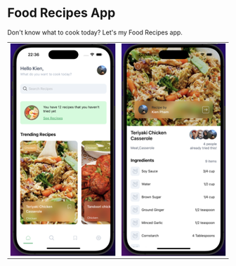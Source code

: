 # Food Recipes App

Don't know what to cook today? Let's my Food Recipes app.

<table>
  <tr>
    <td>
      <img src="./assets/screenshots/main-screen.png" width="100%" />
    </td>
    <td>
      <img src="./assets/screenshots/detail-screen.png" width="100%" />
    </td>
  </tr>
</table>
